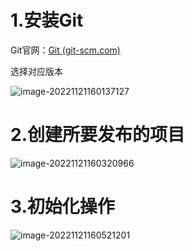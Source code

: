 # 1.安装Git

Git官网：[Git (git-scm.com)](https://git-scm.com/)

选择对应版本 

![image-20221121160137127](assets/如何使用vscode上传项目到GitHub/image-20221121160137127.png)

# 2.创建所要发布的项目

![image-20221121160320966](assets/如何使用vscode上传项目到GitHub/image-20221121160320966.png)

# 3.初始化操作

![image-20221121160521201](assets/如何使用vscode上传项目到GitHub/image-20221121160521201.png)